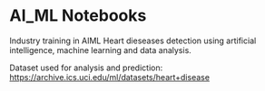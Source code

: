 # AI_ML Notebooks
Industry training in AIML Heart dieseases detection using artificial intelligence, machine learning and data analysis.



Dataset used for analysis and prediction: https://archive.ics.uci.edu/ml/datasets/heart+disease
